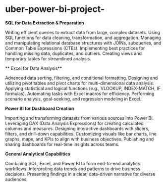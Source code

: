 # uber-power-bi-project-

**SQL for Data Extraction & Preparation**

 Writing efficient queries to extract data from large, complex datasets.
 Using SQL functions for data cleaning, transformation, and aggregation.
 Managing and manipulating relational database structures with JOINs, subqueries, and Common Table Expressions (CTEs).
 Implementing best practices for handling missing data, duplicates, and outliers.
 Creating views and temporary tables for streamlined analysis.


** Excel for Data Analysis**

 Advanced data sorting, filtering, and conditional formatting.
 Designing and utilizing pivot tables and pivot charts for multi-dimensional data analysis.
 Applying statistical and logical functions (e.g., VLOOKUP, INDEX-MATCH, IF formulas).
 Automating tasks with Excel macros for efficiency.
 Performing scenario analysis, goal-seeking, and regression modeling in Excel.

 **Power BI for Dashboard Creation**
 
Importing and transforming datasets from various sources into Power BI.
Leveraging DAX (Data Analysis Expressions) for creating calculated columns and measures.
Designing interactive dashboards with slicers, filters, and drill-down capabilities.
Customizing visuals like bar charts, line graphs, maps, and KPIs to align with business objectives.
Publishing and sharing dashboards for real-time insights across teams.

**General Analytical Capabilities**

Combining SQL, Excel, and Power BI to form end-to-end analytics workflows.
Interpreting data trends and patterns to drive business decisions.
Presenting findings in a clear, data-driven narrative for diverse audiences.
